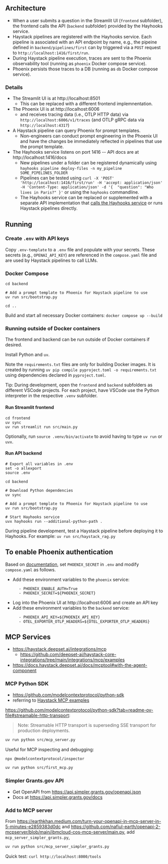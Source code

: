 
## Architecture

* When a user submits a question in the Streamlit UI (`frontend` subfolder), the frontend calls the API (`backend` subfolder) provided by the Hayhooks service.
* Haystack pipelines are registered with the Hayhooks service. Each pipeline is associated with an API endpoint by name, e.g., the pipeine defined in `backend/pipelines/first` can by triggered via a `POST` request to `http://localhost:1416/first/run`.
* During Haystack pipeline execution, traces are sent to the Phoenix observability tool (running as `phoenix` Docker compose service).
* Phoenix persists those traces to a DB (running as `db` Docker compose service).

### Details

* The Streamlit UI is at http://localhost:8501
    * This can be replaced with a different frontend implemnentation.
* The Phoenix UI is at http://localhost:6006
    * and receives tracing data (i.e., OTLP HTTP data) via `http://localhost:6006/v1/traces` (and OTLP gRPC data via `http://localhost:4317`)
* A Haystack pipeline can query Phoenix for prompt templates.
    * Non-engineers can conduct prompt engineering in the Phoenix UI and have the changes be immediately reflected in pipelines that use the prompt template.
* The Hayhooks service listens on port 1416 -- API docs are at http://localhost:1416/docs
    * New pipelines under a folder can be registered dynamically using `hayhooks pipeline deploy-files -n my_pipeline SOME_PIPELINES_FOLDER`
    * Pipelines can be tested using `curl -X 'POST' 'http://localhost:1416/first/run' -H 'accept: application/json' -H 'Content-Type: application/json' -d '{  "question": "Who lives in Paris?" }'` or using the `hayhooks` commandline.
    * The Hayhooks service can be replaced or supplemented with a separate API implementation that [calls the Hayhooks service](https://docs.haystack.deepset.ai/docs/hayhooks#running-programmatically) or runs Haystack pipelines directly.

## Running

### Create `.env` with API keys

Copy `.env-template` to a `.env` file and populate with your secrets. These secrets (e.g., `OPENAI_API_KEY`) are referenced in the `compose.yaml` file and are used by Haystack pipelines to call LLMs.

### Docker Compose

```
cd backend

# Add a prompt template to Phoenix for Haystack pipeline to use
uv run src/bootstrap.py

cd ..
```

Build and start all necessary Docker containers: `docker compose up --build`

### Running outside of Docker containers

The frontend and backend can be run outside of Docker containers if desired.

Install Python and `uv`.

Note the `requirements.txt` files are only for building Docker images. It is created by running `uv pip compile pyproject.toml -o requirements.txt` using dependencies declared in `pyproject.toml`.

Tip: During development, open the `frontend` and `backend` subfolders as different VSCode projects. For each project, have VSCode use the Python interpreter in the respective `.venv` subfolder.

#### Run Streamlit frontend
```
cd frontend
uv sync
uv run streamlit run src/main.py
```

Optionally, run `source .venv/bin/activate` to avoid having to type `uv run` or `uvx`.

#### Run API backend
```
# Export all variables in .env
set -o allexport
source .env

cd backend

# Download Python dependencies
uv sync

# Add a prompt template to Phoenix for Haystack pipeline to use
uv run src/bootstrap.py

# Start Hayhooks service
uvx hayhooks run --additional-python-path .
```

During pipeline development, test a Haystack pipeline before deploying it to Hayhooks.
For example: `uv run src/haystack_rag.py`

## To enable Phoenix authentication

Based on [documentation](https://arize.com/docs/phoenix/self-hosting/features/authentication), set `PHOENIX_SECRET` in `.env` and modify `compose.yaml` as follows.
* Add these environment variables to the `phoenix` service:
```
      - PHOENIX_ENABLE_AUTH=True
      - PHOENIX_SECRET=${PHOENIX_SECRET}
```
* Log into the Phoenix UI at http://localhost:6006 and create an API key
* Add these environment variables to the `backend` service:
```
      - PHOENIX_API_KEY=${PHOENIX_API_KEY}
      - OTEL_EXPORTER_OTLP_HEADERS=${OTEL_EXPORTER_OTLP_HEADERS}
```

## MCP Services

* https://haystack.deepset.ai/integrations/mcp
    - https://github.com/deepset-ai/haystack-core-integrations/tree/main/integrations/mcp/examples
* https://docs.haystack.deepset.ai/docs/mcptool#with-the-agent-component

### MCP Python SDK

* https://github.com/modelcontextprotocol/python-sdk
* referring to [Haystack MCP examples](https://github.com/deepset-ai/haystack-core-integrations/tree/main/integrations/mcp/examples)

https://github.com/modelcontextprotocol/python-sdk?tab=readme-ov-file#streamable-http-transport:
> Note: Streamable HTTP transport is superseding SSE transport for production deployments.

```sh
uv run python src/mcp_server.py
```

Useful for MCP inspecting and debugging:
```sh
npx @modelcontextprotocol/inspector
```

```sh
uv run python src/first_mcp.py
```

### Simpler Grants.gov API

- Get OpenAPI from https://api.simpler.grants.gov/openapi.json
- Docs at https://api.simpler.grants.gov/docs

### Add to MCP server

From https://earthkhan.medium.com/turn-your-openapi-in-mcp-server-in-5-minutes-e2859383d0dc
and https://github.com/nafiul-earth/openapi-2-mcpserver/blob/main/ibmcloud-cos-mcp-server/main.py,
add `mcp_server_simpler_grants.py`,

```sh
uv run python src/mcp_server_simpler_grants.py
```

Quick test: `curl http://localhost:8000/tools`
